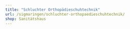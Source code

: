```yaml
---
title: "Schluchter Orthopädieschuhtechnik"
url: /sigmaringen/schluchter-orthopaedieschuhtechnik/
shop: Sanitätshaus
---
```

